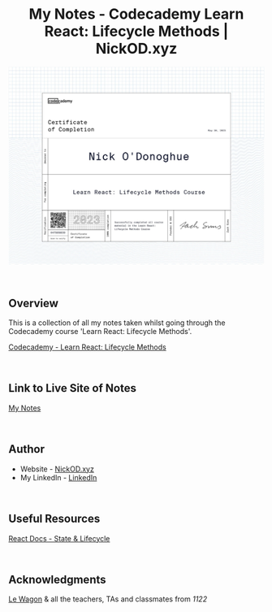 <h1 align="center">My Notes - Codecademy Learn React: Lifecycle Methods | NickOD.xyz</h1>

![Certificate of Completion](./assets/images/Codecademy%20-%20Learn%20React%20Lifecycle%20Methods.jpg)

<br>

## Overview

This is a collection of all my notes taken whilst going through the Codecademy course 'Learn React: Lifecycle Methods'.

[Codecademy - Learn React: Lifecycle Methods](https://www.codecademy.com/learn/learn-react-lifecycle-methods)

<br>

## Link to Live Site of Notes

[My Notes](https://nick-odonoghue.github.io/codecademy-Learn-react-lifecycle-methods/)

<br>

## Author

- Website - [NickOD.xyz](http://www.NickOD.xyz)
- My LinkedIn - [LinkedIn](https://www.linkedin.com/in/nick-odonoghue/)

<br>

## Useful Resources

[React Docs - State & Lifecycle](https://legacy.reactjs.org/docs/state-and-lifecycle.html)

<br>

## Acknowledgments

[Le Wagon](https://www.lewagon.com/) & all the teachers, TAs and classmates from <em>1122</em>

